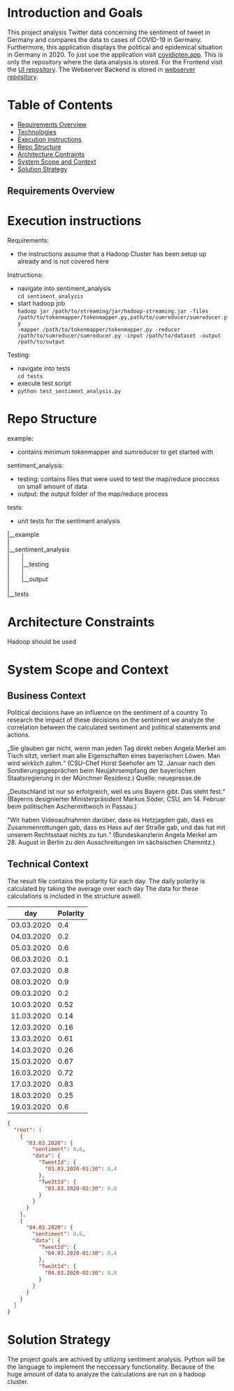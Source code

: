 # Introduction and Goals

This project analysis Twitter data concerning the sentiment of tweet in Germany and compares the data to cases of COVID-19 in Germany. Furthermore, this application displays the political and epidemical situation in Germany in 2020. To just use the application visit [covidioten.app](https://covidioten.app/#/polit).
This is only the repository where the data analysis is stored. For the Frontend visit the [UI repository](https://github.com/Covidioten/UI). 
The Webserver Backend is stored in [webserver repository](https://github.com/Covidioten/WebServer).

# Table of Contents
* [Requirements Overview](#Requirements-Overview)
* [Technologies](#technologies)
* [Execution instructions](#Execution-instructions)
* [Repo Structure](#Repo-structure)
* [Architecture Contraints](#Architecture-Contraints)
* [System Scope and Context](#System-Scope-and-Context)
* [Solution Strategy](#Solution-Strategy)

## Requirements Overview

[comment]: <> (Was soll geleistet werden)

# Execution instructions

Requirements:
- the instructions assume that a Hadoop Cluster has been setup up already and is not covered here

Instructions:
- navigate into sentiment_analysis  
<code>cd sentiment_analysis</code>
- start hadoop job  
<code>hadoop jar /path/to/streaming/jar/hadoop-streaming.jar -files /path/to/tokenmapper/tokenmapper.py,path/to/sumreducer/sumreducer.py -mapper /path/to/tokenmapper/tokenmapper.py -reducer /path/to/sumreducer/sumreducer.py -input /path/to/dataset -output /path/to/output </code>

Testing:
- navigate into tests  
<code>cd tests</code>
- execute test script
- <code>python test_sentiment_analysis.py</code>

# Repo Structure

example:  
- contains minimum tokenmapper and sumreducer to get started with  

sentiment_analysis:  
- testing: contains files that were used to test the map/reduce proccess on small amount of data
- output: the output folder of the map/reduce process

tests:  
- unit tests for the sentiment analysis

|__example  
|  
|__sentiment_analysis  
|  |  
|  |__testing  
|  |  
|  |__output  
|  
|__tests  



# Architecture Constraints

[comment]: <> (Weitere Randbedingungen sammeln)
Hadoop should be used

# System Scope and Context

[comment]: <> (Architektur Diagramm)

## Business Context

Political decisions have an influence on the sentiment of a country
To research the impact of these decisions on the sentiment we analyze the correlation between the calculated sentiment and political statements and actions.

„Sie glauben gar nicht, wenn man jeden Tag direkt neben Angela Merkel am Tisch sitzt, verliert man alle Eigenschaften eines bayerischen Löwen. Man wird wirklich zahm.“ (CSU-Chef Horst Seehofer am 12. Januar nach den Sondierungsgesprächen beim Neujahrsempfang der bayerischen Staatsregierung in der Münchner Residenz.)
Quelle: neuepresse.de

„Deutschland ist nur so erfolgreich, weil es uns Bayern gibt. Das steht fest.“ (Bayerns designierter Ministerpräsident Markus Söder, CSU, am 14. Februar beim politischen Aschermittwoch in Passau.)

"Wir haben Videoaufnahmen darüber, dass es Hetzjagden gab, dass es Zusammenrottungen gab, dass es Hass auf der Straße gab, und das hat mit unserem Rechtsstaat nichts zu tun.“
(Bundeskanzlerin Angela Merkel am 28. August in Berlin zu den Ausschreitungen im sächsischen Chemnitz.)

## Technical Context

The result file contains the polarity für each day.
The daily polarity is calculated by taking the average over each day
The data for these calculations is included in the structure aswell.

| day | Polarity |
| ---------- | -------- |
| 03.03.2020 | 0.4      |
| 04.03.2020| 0.2     |
| 05.03.2020| 0.6      |
| 06.03.2020| 0.1      |
| 07.03.2020| 0.8      |
| 08.03.2020| 0.9      |
| 09.03.2020| 0.2      |
| 10.03.2020| 0.52     |
| 11.03.2020| 0.14     |
| 12.03.2020| 0.16     |
| 13.03.2020| 0.61     |
| 14.03.2020| 0.26     |
| 15.03.2020| 0.67     |
| 16.03.2020| 0.72     |
| 17.03.2020| 0.83     |
| 18.03.2020| 0.25     |
| 19.03.2020| 0.6      |

```json
{
  "root": [
    {
      "03.03.2020": {
        "sentiment": 0.6,
        "data": {
          "TweetId": {
            "03.03.2020-01:30": 0.4
          },
          "Twe3tId": {
            "03.03.2020-02:30": 0.8
          }
        }
      }
    },
    {
      "04.03.2020": {
        "sentiment": 0.6,
        "data": {
          "TweetId": {
            "04.03.2020-01:30": 0.4
          },
          "Twe3tId": {
            "04.03.2020-02:30": 0.8
          }
        }
      }
    }
  ]
}
```

# Solution Strategy

[comment]: <> (Wie wird das Projekt umgesetzt)

The project goals are achived by utilizing sentiment analysis. Python will be the language to implement the neccessary functionality. Because of the huge amount of data to analyze the calculations are run on a hadoop cluster.
